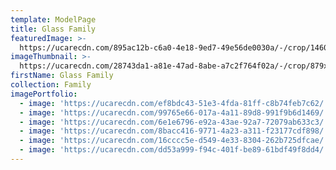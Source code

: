 ```yaml
---
template: ModelPage
title: Glass Family
featuredImage: >-
  https://ucarecdn.com/895ac12b-c6a0-4e18-9ed7-49e56de0030a/-/crop/1460x703/0,28/-/preview/
imageThumbnail: >-
  https://ucarecdn.com/28743da1-a81e-47ad-8abe-a7c2f764f02a/-/crop/879x1047/594,53/-/preview/
firstName: Glass Family
collection: Family
imagePortfolio:
  - image: 'https://ucarecdn.com/ef8bdc43-51e3-4fda-81ff-c8b74feb7c62/'
  - image: 'https://ucarecdn.com/99765e66-017a-4a11-89d8-991f9b6d1469/'
  - image: 'https://ucarecdn.com/6e1e6796-e92a-43ae-92a7-72079ab633c3/'
  - image: 'https://ucarecdn.com/8bacc416-9771-4a23-a311-f23177cdf898/'
  - image: 'https://ucarecdn.com/16cccc5e-d549-4e33-8304-262b725dfcae/'
  - image: 'https://ucarecdn.com/dd53a999-f94c-401f-be89-61bdf49f8dd4/'
---
```


